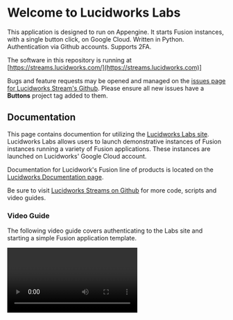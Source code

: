 # Welcome to Lucidworks Labs
This application is designed to run on Appengine. It starts Fusion instances, with a single button click, on Google Cloud. Written in Python. Authentication via Github accounts. Supports 2FA.

The software in this repository is running at [https://streams.lucidworks.com/](https://streams.lucidworks.com)]

Bugs and feature requests may be opened and managed on the [issues page for Lucidworks Stream's Github](https://github.com/lucidworks/streams/issues?q=is%3Aopen+is%3Aissue+project%3Alucidworks%2Fstreams%2F2). Please ensure all new issues have a **Buttons** project tag added to them.

## Documentation
This page contains documention for utilizing the [Lucidworks Labs site](https://lucidworks.com/labs). Lucidworks Labs allows users to launch demonstrative instances of Fusion instances running a variety of Fusion applications. These instances are launched on Lucidworks' Google Cloud account.

Documentation for Lucidwork's Fusion line of products is located on the [Lucidworks Documentation page](https://doc.lucidworks.com/).

Be sure to visit <a href="https://github.com/lucidworks/streams">Lucidworks Streams on Github</a> for more code, scripts and video guides.

### Video Guide
The following video guide covers authenticating to the Labs site and starting a simple Fusion application template.

<video>

### Signup
Lucidworks Labs uses your [Github account](https://github.com) for authenticaton. The first time you navigate to any of the pages hosted on the **streams.lucidworks.com** subdomain, you will be redirect to Github and then prompted to allow Labs *read permissions* for accessing your user profile information. If you have provided this information to Github, this may include your name, email address, company name and location.

When visiting **streams.lucidworks.com**, Lucidworks does not request permission to access your public or private repositories on Github. Visits to other **lucidworks.com** pages do not require access to your Github account.

#### Unlinking Your Account
To revoke the Lucidworks Labs application from your Github account, navigate to your [Github Applications list](https://github.com/settings/applications) and click on the *revoke* button next to the **Lucidworks Labs** application.

![image](https://raw.githubusercontent.com/lucidworks/streams/master/projects/buttons/static/img/githubrevoke.png)

For reference, Lucidworks does not share your information with any third parties.

For more information on how we use this data, you may refer to our [Privacy Policy](https://lucidworks.com/legal/privacy-policy/).

#### Updating Your Profile


### Creating Instances

### Viewing Instance Details

#### Instance Timers

#### Accessing Instances

### Instance API